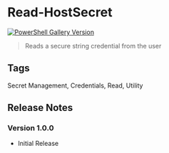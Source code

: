 # Read-HostSecret

[![PowerShell Gallery Version](https://img.shields.io/powershellgallery/v/Read-HostSecret?include_prereleases)](https://www.powershellgallery.com/packages/Read-HostSecret/)

> Reads a secure string credential from the user

## Tags

Secret Management, Credentials, Read, Utility

## Release Notes

### Version 1.0.0

- Initial Release

